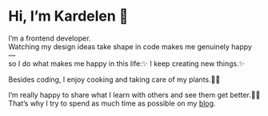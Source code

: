 # Hi, I’m Kardelen 👋

I’m a frontend developer.  
Watching my design ideas take shape in code makes me genuinely happy —  
so I do what makes me happy in this life:✨ I keep creating new things.✨  

Besides coding, I enjoy cooking and taking care of my plants.🌿🌿

I’m really happy to share what I learn with others and see them get better.🫰🏽 That’s why I try to spend as much time as possible on my [blog](https://medium.com/@KardelenCodes).  


